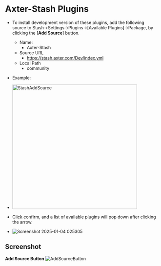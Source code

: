 # Axter-Stash Plugins

- To install development version of these plugins, add the following source to Stash->Settings->Plugins->[Available Plugins]->Package, by clicking the [**Add Source**] button.
  - Name:
    - Axter-Stash
  - Source URL
    - https://stash.axter.com/Dev/index.yml
  - Local Path
    - community
- Example:
- <img width="408" alt="StashAddSource" src="https://github.com/user-attachments/assets/34ec0369-e0c6-447a-9586-4a5e43bff406" />

- Click confirm, and a list of available plugins will pop down after clicking the arrow.
- ![Screenshot 2025-01-04 025305](https://github.com/user-attachments/assets/e8c7ed1b-69bc-44a0-aac4-2ccb2083a238)

## Screenshot
**Add Source Button**
![AddSourceButton](https://github.com/user-attachments/assets/a753010d-1f41-46d5-9720-dd08e6746c34)
